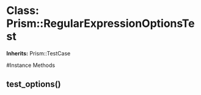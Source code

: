 # Class: Prism::RegularExpressionOptionsTest
**Inherits:** Prism::TestCase
    




#Instance Methods
## test_options() [](#method-i-test_options)

